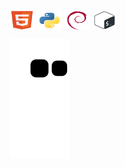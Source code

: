 <div style="display: inline_block"><br>
 
  <img align="center" alt="Uri-HTML" height="30" width="40" src="https://raw.githubusercontent.com/devicons/devicon/master/icons/html5/html5-original.svg">
  <img align="center" alt="Uri-Python" height="30" width="40" src="https://raw.githubusercontent.com/devicons/devicon/master/icons/python/python-original.svg">
  <img align="center" alt="Uri-Python" height="30" width="40" src="https://github.com/devicons/devicon/blob/master/icons/debian/debian-original.svg">
  <img align="center" alt="Uri-Python" height="30" width="40" src="https://github.com/devicons/devicon/blob/master/icons/bash/bash-original.svg">
 
  </div>
  <div> 
 
 
  ![Snake animation](https://github.com/rafaballerini/rafaballerini/blob/output/github-contribution-grid-snake.svg)
 
</div>
